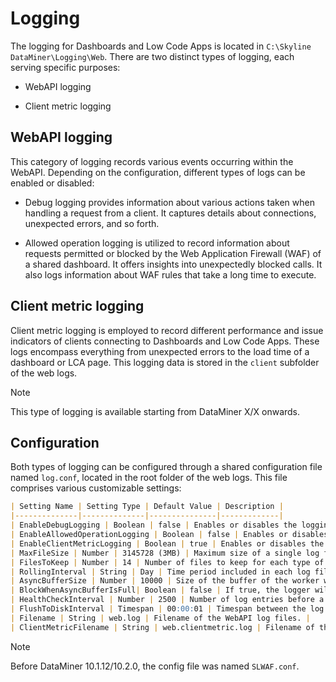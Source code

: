 # Logging

The logging for Dashboards and Low Code Apps is located in `C:\Skyline DataMiner\Logging\Web`. There are two distinct types of logging, each serving specific purposes:

- WebAPI logging

- Client metric logging

## WebAPI logging

This category of logging records various events occurring within the WebAPI. Depending on the configuration, different types of logs can be enabled or disabled:

- Debug logging provides information about various actions taken when handling a request from a client. It captures details about connections, unexpected errors, and so forth.

- Allowed operation logging is utilized to record information about requests permitted or blocked by the Web Application Firewall (WAF) of a shared dashboard. It offers insights into unexpectedly blocked calls. It also logs information about WAF rules that take a long time to execute.

## Client metric logging

Client metric logging is employed to record different performance and issue indicators of clients connecting to Dashboards and Low Code Apps. These logs encompass everything from unexpected errors to the load time of a dashboard or LCA page. This logging data is stored in the `client` subfolder of the web logs.

> [!NOTE]
> This type of logging is available starting from DataMiner X/X onwards.

## Configuration

Both types of logging can be configured through a shared configuration file named `log.conf`, located in the root folder of the web logs. This file comprises various customizable settings:

```md
| Setting Name | Setting Type | Default Value | Description |
|--------------|--------------|---------------|-------------|
| EnableDebugLogging | Boolean | false | Enables or disables the logging of debug information. |
| EnableAllowedOperationLogging | Boolean | false | Enables or disables the logging of WAF information. |
| EnableClientMetricLogging | Boolean | true | Enables or disables the logging of client metrics. |
| MaxFileSize | Number | 3145728 (3MB) | Maximum size of a single log file. |
| FilesToKeep | Number | 14 | Number of files to keep for each type of log. |
| RollingInterval | String | Day | Time period included in each log file. |
| AsyncBufferSize | Number | 10000 | Size of the buffer of the worker writing the log file to disk. |
| BlockWhenAsyncBufferIsFull| Boolean | false | If true, the logger will wait until there is room in the buffer; otherwise, log entries will be dropped when the buffer is full. |
| HealthCheckInterval | Number | 2500 | Number of log entries before a health check of the logger is performed. |
| FlushToDiskInterval | Timespan | 00:00:01 | Timespan between the log being written to memory and the result being flushed to disk. |
| Filename | String | web.log | Filename of the WebAPI log files. |
| ClientMetricFilename | String | web.clientmetric.log | Filename of the client metric log files. |
```

> [!NOTE]
> Before DataMiner 10.1.12/10.2.0, the config file was named `SLWAF.conf`.
